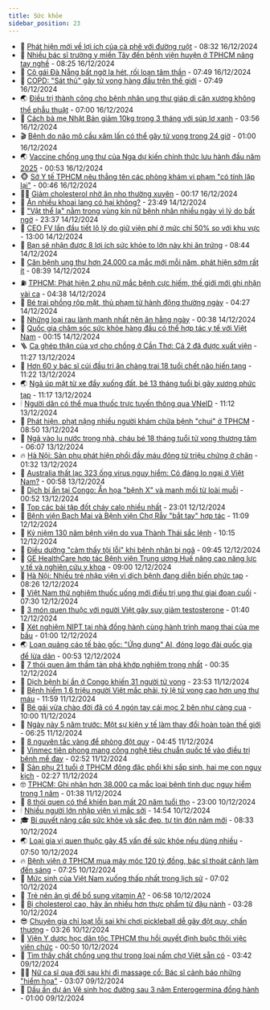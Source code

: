 ```yaml
---
title: Sức khỏe
sidebar_position: 23
---
```


<!-- dantri-suc-khoe:START -->
- 🤔 [Phát hiện mới về lợi ích của cà phê với đường ruột](https://dantri.com.vn/suc-khoe/phat-hien-moi-ve-loi-ich-cua-ca-phe-voi-duong-ruot-20241216092509853.htm) - 08:32 16/12/2024
- 🚦 [Nhiều bác sĩ trường y miền Tây đến bệnh viện huyện ở TPHCM nâng tay nghề](https://dantri.com.vn/suc-khoe/nhieu-bac-si-truong-y-mien-tay-den-benh-vien-huyen-o-tphcm-nang-tay-nghe-20241216140254461.htm) - 08:25 16/12/2024
- 🤖 [Cô gái Đà Nẵng bất ngờ la hét, rối loạn tâm thần](https://dantri.com.vn/suc-khoe/co-gai-da-nang-bat-ngo-la-het-roi-loan-tam-than-20241216112907262.htm) - 07:49 16/12/2024
- 🐻 [COPD: &quot;Sát thủ&quot; gây tử vong hàng đầu trên thế giới](https://dantri.com.vn/suc-khoe/copd-sat-thu-gay-tu-vong-hang-dau-tren-the-gioi-20241216143944641.htm) - 07:49 16/12/2024
- 🌏 [Điều trị thành công cho bệnh nhân ung thư giáp di căn xương không thể phẫu thuật](https://dantri.com.vn/suc-khoe/dieu-tri-thanh-cong-cho-benh-nhan-ung-thu-giap-di-can-xuong-khong-the-phau-thuat-20241216112745934.htm) - 07:00 16/12/2024
- 👺 [Cách bà mẹ Nhật Bản giảm 10kg trong 3 tháng với súp lơ xanh](https://dantri.com.vn/suc-khoe/cach-ba-me-nhat-ban-giam-10kg-trong-3-thang-voi-sup-lo-xanh-20241216085022932.htm) - 03:56 16/12/2024
- 🎬 [Bệnh do não mô cầu xâm lấn có thể gây tử vong trong 24 giờ](https://dantri.com.vn/suc-khoe/benh-do-nao-mo-cau-xam-lan-co-the-gay-tu-vong-trong-24-gio-20241215195042509.htm) - 01:00 16/12/2024
- 🌏 [Vaccine chống ung thư của Nga dự kiến chính thức lưu hành đầu năm 2025](https://dantri.com.vn/suc-khoe/vaccine-chong-ung-thu-cua-nga-du-kien-chinh-thuc-luu-hanh-dau-nam-2025-20241216072008769.htm) - 00:53 16/12/2024
- 🐵 [Sở Y tế TPHCM nêu thẳng tên các phòng khám vi phạm &quot;có tính lặp lại&quot;](https://dantri.com.vn/suc-khoe/so-y-te-tphcm-neu-thang-ten-cac-phong-kham-vi-pham-co-tinh-lap-lai-20241216000420276.htm) - 00:46 16/12/2024
- 👨‍🏫 [Giảm cholesterol nhờ ăn nho thường xuyên](https://dantri.com.vn/suc-khoe/giam-cholesterol-nho-an-nho-thuong-xuyen-20241215215213361.htm) - 00:17 16/12/2024
- 🤗 [Ăn nhiều khoai lang có hại không?](https://dantri.com.vn/suc-khoe/an-nhieu-khoai-lang-co-hai-khong-20241214195110252.htm) - 23:49 14/12/2024
- 🫶 [&quot;Vật thể lạ&quot; nằm trong vùng kín nữ bệnh nhân nhiều ngày vì lý do bất ngờ](https://dantri.com.vn/suc-khoe/vat-the-la-nam-trong-vung-kin-nu-benh-nhan-nhieu-ngay-vi-ly-do-bat-ngo-20241214231852810.htm) - 23:37 14/12/2024
- 🙉 [CEO FV lần đầu tiết lộ lý do giữ viện phí ở mức chỉ 50% so với khu vực](https://dantri.com.vn/suc-khoe/ceo-fv-lan-dau-tiet-lo-ly-do-giu-vien-phi-o-muc-chi-50-so-voi-khu-vuc-20241214182656148.htm) - 13:00 14/12/2024
- 🦅 [Bạn sẽ nhận được 8 lợi ích sức khỏe to lớn này khi ăn trứng](https://dantri.com.vn/suc-khoe/ban-se-nhan-duoc-8-loi-ich-suc-khoe-to-lon-nay-khi-an-trung-20241213141731131.htm) - 08:44 14/12/2024
- 🐘 [Căn bệnh ung thư hơn 24.000 ca mắc mới mỗi năm, phát hiện sớm rất ít](https://dantri.com.vn/suc-khoe/can-benh-ung-thu-hon-24000-ca-mac-moi-moi-nam-phat-hien-som-rat-it-20241214153828323.htm) - 08:39 14/12/2024
- ⛽️ [TPHCM: Phát hiện 2 phụ nữ mắc bệnh cực hiếm, thế giới mới ghi nhận vài ca](https://dantri.com.vn/suc-khoe/tphcm-phat-hien-2-phu-nu-mac-benh-cuc-hiem-the-gioi-moi-ghi-nhan-vai-ca-20241214111836336.htm) - 04:38 14/12/2024
- 🤡 [Bé trai phồng rộp mặt, thủ phạm từ hành động thường ngày](https://dantri.com.vn/suc-khoe/be-trai-phong-rop-mat-thu-pham-tu-hanh-dong-thuong-ngay-20241214094156412.htm) - 04:27 14/12/2024
- 💼 [Những loại rau lành mạnh nhất nên ăn hằng ngày](https://dantri.com.vn/suc-khoe/nhung-loai-rau-lanh-manh-nhat-nen-an-hang-ngay-20241213203404945.htm) - 00:38 14/12/2024
- 🤔 [Quốc gia chăm sóc sức khỏe hàng đầu có thể hợp tác y tế với Việt Nam](https://dantri.com.vn/suc-khoe/quoc-gia-cham-soc-suc-khoe-hang-dau-co-the-hop-tac-y-te-voi-viet-nam-20241214012934744.htm) - 00:15 14/12/2024
- 🪜 [Ca ghép thận của vợ cho chồng ở Cần Thơ: Cả 2 đã được xuất viện](https://dantri.com.vn/suc-khoe/ca-ghep-than-cua-vo-cho-chong-o-can-tho-ca-2-da-duoc-xuat-vien-20241213134500791.htm) - 11:27 13/12/2024
- 📝 [Hơn 60 y bác sĩ cúi đầu tri ân chàng trai 18 tuổi chết não hiến tạng](https://dantri.com.vn/suc-khoe/hon-60-y-bac-si-cui-dau-tri-an-chang-trai-18-tuoi-chet-nao-hien-tang-20241213144438334.htm) - 11:22 13/12/2024
- 🌏 [Ngã úp mặt từ xe đẩy xuống đất, bé 13 tháng tuổi bị gãy xương phức tạp](https://dantri.com.vn/suc-khoe/nga-up-mat-tu-xe-day-xuong-dat-be-13-thang-tuoi-bi-gay-xuong-phuc-tap-20241213150130972.htm) - 11:17 13/12/2024
- 🕯 [Người dân có thể mua thuốc trực tuyến thông qua VNeID](https://dantri.com.vn/suc-manh-so/nguoi-dan-co-the-mua-thuoc-truc-tuyen-thong-qua-vneid-20241213172557658.htm) - 11:12 13/12/2024
- 🦍 [Phát hiện, phạt nặng nhiều người khám chữa bệnh &quot;chui&quot; ở TPHCM](https://dantri.com.vn/suc-khoe/phat-hien-phat-nang-nhieu-nguoi-kham-chua-benh-chui-o-tphcm-20241213135014758.htm) - 08:50 13/12/2024
- 🌈 [Ngã vào lu nước trong nhà, cháu bé 18 tháng tuổi tử vong thương tâm](https://dantri.com.vn/suc-khoe/nga-vao-lu-nuoc-trong-nha-chau-be-18-thang-tuoi-tu-vong-thuong-tam-20241213125750101.htm) - 06:07 13/12/2024
- 🔥 [Hà Nội: Sản phụ phát hiện phổi đầy máu đông từ triệu chứng ở chân](https://dantri.com.vn/suc-khoe/ha-noi-san-phu-phat-hien-phoi-day-mau-dong-tu-trieu-chung-o-chan-20241213074429870.htm) - 01:32 13/12/2024
- 🌊 [Australia thất lạc 323 ống virus nguy hiểm: Có đáng lo ngại ở Việt Nam?](https://dantri.com.vn/suc-khoe/australia-that-lac-323-ong-virus-nguy-hiem-co-dang-lo-ngai-o-viet-nam-20241213001527807.htm) - 00:58 13/12/2024
- 🚦 [Dịch bí ẩn tại Congo: Ẩn họa &quot;bệnh X&quot; và manh mối từ loài muỗi](https://dantri.com.vn/suc-khoe/dich-bi-an-tai-congo-an-hoa-benh-x-va-manh-moi-tu-loai-muoi-20241212232649771.htm) - 00:52 13/12/2024
- 🤖 [Top các bài tập đốt cháy calo nhiều nhất](https://dantri.com.vn/suc-khoe/top-cac-bai-tap-dot-chay-calo-nhieu-nhat-20241212145157863.htm) - 23:01 12/12/2024
- 🤡 [Bệnh viện Bạch Mai và Bệnh viện Chợ Rẫy &quot;bắt tay&quot; hợp tác](https://dantri.com.vn/suc-khoe/benh-vien-bach-mai-va-benh-vien-cho-ray-bat-tay-hop-tac-20241212180916858.htm) - 11:09 12/12/2024
- 💂 [Kỷ niệm 130 năm bệnh viện do vua Thành Thái sắc lệnh](https://dantri.com.vn/suc-khoe/ky-niem-130-nam-benh-vien-do-vua-thanh-thai-sac-lenh-20241212115425692.htm) - 10:15 12/12/2024
- 🦄 [Điều dưỡng &quot;cảm thấy tội lỗi&quot; khi bệnh nhân bị ngã](https://dantri.com.vn/suc-khoe/dieu-duong-cam-thay-toi-loi-khi-benh-nhan-bi-nga-20241212102528479.htm) - 09:45 12/12/2024
- 🧠 [GE HealthCare hợp tác Bệnh viện Trung ương Huế nâng cao năng lực y tế và nghiên cứu y khoa](https://dantri.com.vn/suc-khoe/ge-healthcare-hop-tac-benh-vien-trung-uong-hue-nang-cao-nang-luc-y-te-va-nghien-cuu-y-khoa-20241212151201134.htm) - 09:00 12/12/2024
- 🤖 [Hà Nội: Nhiều trẻ nhập viện vì dịch bệnh đang diễn biến phức tạp](https://dantri.com.vn/suc-khoe/ha-noi-nhieu-tre-nhap-vien-vi-dich-benh-dang-dien-bien-phuc-tap-20241212150851174.htm) - 08:26 12/12/2024
- 💼 [Việt Nam thử nghiệm thuốc uống mới điều trị ung thư giai đoạn cuối](https://dantri.com.vn/suc-khoe/viet-nam-thu-nghiem-thuoc-uong-moi-dieu-tri-ung-thu-giai-doan-cuoi-20241212142319046.htm) - 07:30 12/12/2024
- 🧰 [3 món quen thuộc với người Việt gây suy giảm testosterone](https://dantri.com.vn/suc-khoe/3-mon-quen-thuoc-voi-nguoi-viet-gay-suy-giam-testosterone-20241211181447805.htm) - 01:40 12/12/2024
- 🎉 [Xét nghiệm NIPT tại nhà đồng hành cùng hành trình mang thai của mẹ bầu](https://dantri.com.vn/suc-khoe/xet-nghiem-nipt-tai-nha-dong-hanh-cung-hanh-trinh-mang-thai-cua-me-bau-20241211224403369.htm) - 01:00 12/12/2024
- 🌏 [Loạn quảng cáo tế bào gốc: &quot;Ứng dụng&quot; AI, đóng logo đài quốc gia để lừa dân](https://dantri.com.vn/suc-khoe/loan-quang-cao-te-bao-goc-ung-dung-ai-dong-logo-dai-quoc-gia-de-lua-dan-20241212000828272.htm) - 00:53 12/12/2024
- 📝 [7 thói quen âm thầm tàn phá khớp nghiêm trọng nhất](https://dantri.com.vn/suc-khoe/7-thoi-quen-am-tham-tan-pha-khop-nghiem-trong-nhat-20241211131816332.htm) - 00:35 12/12/2024
- 🧠 [Dịch bệnh bí ẩn ở Congo khiến 31 người tử vong](https://dantri.com.vn/suc-khoe/dich-benh-bi-an-o-congo-khien-31-nguoi-tu-vong-20241212062953658.htm) - 23:53 11/12/2024
- 🚀 [Bệnh hiểm 1,6 triệu người Việt mắc phải, tỷ lệ tử vong cao hơn ung thư máu](https://dantri.com.vn/suc-khoe/benh-hiem-16-trieu-nguoi-viet-mac-phai-ty-le-tu-vong-cao-hon-ung-thu-mau-20241211151230862.htm) - 11:59 11/12/2024
- 💯 [Bé gái vừa chào đời đã có 4 ngón tay cái mọc 2 bên như càng cua](https://dantri.com.vn/suc-khoe/be-gai-vua-chao-doi-da-co-4-ngon-tay-cai-moc-2-ben-nhu-cang-cua-20241211154427732.htm) - 10:00 11/12/2024
- 🫶 [Ngày này 5 năm trước: Một sự kiện y tế làm thay đổi hoàn toàn thế giới](https://dantri.com.vn/suc-khoe/ngay-nay-5-nam-truoc-mot-su-kien-y-te-lam-thay-doi-hoan-toan-the-gioi-20241211123350254.htm) - 06:25 11/12/2024
- 👹 [8 nguyên tắc vàng để phòng đột quỵ](https://dantri.com.vn/suc-khoe/8-nguyen-tac-vang-de-phong-dot-quy-20241210163751479.htm) - 04:45 11/12/2024
- 🤩 [Vinmec tiên phong mang công nghệ tiêu chuẩn quốc tế vào điều trị bệnh mề đay](https://dantri.com.vn/suc-khoe/vinmec-tien-phong-mang-cong-nghe-tieu-chuan-quoc-te-vao-dieu-tri-benh-me-day-20241211094625979.htm) - 02:52 11/12/2024
- 🌊 [Sản phụ 21 tuổi ở TPHCM đông đặc phổi khi sắp sinh, hai mẹ con nguy kịch](https://dantri.com.vn/suc-khoe/san-phu-21-tuoi-o-tphcm-dong-dac-phoi-khi-sap-sinh-hai-me-con-nguy-kich-20241210154904098.htm) - 02:27 11/12/2024
- 🤓 [TPHCM: Ghi nhận hơn 38.000 ca mắc loại bệnh tình dục nguy hiểm trong 1 năm](https://dantri.com.vn/suc-khoe/tphcm-ghi-nhan-hon-38000-ca-mac-loai-benh-tinh-duc-nguy-hiem-trong-1-nam-20241211001845069.htm) - 01:38 11/12/2024
- 🌝 [8 thói quen có thể khiến bạn mất 20 năm tuổi thọ](https://dantri.com.vn/suc-khoe/8-thoi-quen-co-the-khien-ban-mat-20-nam-tuoi-tho-20241210204520132.htm) - 23:00 10/12/2024
- 🕯 [Nhiều người lớn nhập viện vì mắc sởi](https://dantri.com.vn/suc-khoe/nhieu-nguoi-lon-nhap-vien-vi-mac-soi-20241210215402379.htm) - 14:54 10/12/2024
- 🎓 [Bí quyết nâng cấp sức khỏe và sắc đẹp, tự tin đón năm mới](https://dantri.com.vn/suc-khoe/bi-quyet-nang-cap-suc-khoe-va-sac-dep-tu-tin-don-nam-moi-20241210152407519.htm) - 08:33 10/12/2024
- 🌏 [Loại gia vị quen thuộc gây 45 vấn đề sức khỏe nếu dùng nhiều](https://dantri.com.vn/suc-khoe/loai-gia-vi-quen-thuoc-gay-45-van-de-suc-khoe-neu-dung-nhieu-20241010201309616.htm) - 07:50 10/12/2024
- 🔥 [Bệnh viện ở TPHCM mua máy móc 120 tỷ đồng, bác sĩ thoát cảnh làm đến sáng](https://dantri.com.vn/suc-khoe/benh-vien-o-tphcm-mua-may-moc-120-ty-dong-bac-si-thoat-canh-lam-den-sang-20241210125438057.htm) - 07:25 10/12/2024
- 📝 [Mức sinh của Việt Nam xuống thấp nhất trong lịch sử](https://dantri.com.vn/suc-khoe/muc-sinh-cua-viet-nam-xuong-thap-nhat-trong-lich-su-20241210134845551.htm) - 07:02 10/12/2024
- 🧠 [Trẻ nên ăn gì để bổ sung vitamin A?](https://dantri.com.vn/suc-khoe/tre-nen-an-gi-de-bo-sung-vitamin-a-20241209215751367.htm) - 06:58 10/12/2024
- 🦅 [Bị cholesterol cao, hãy ăn nhiều hơn thực phẩm từ đậu nành](https://dantri.com.vn/suc-khoe/bi-cholesterol-cao-hay-an-nhieu-hon-thuc-pham-tu-dau-nanh-20241210094914819.htm) - 03:28 10/12/2024
- 😎 [Chuyên gia chỉ loạt lỗi sai khi chơi pickleball dễ gây đột quỵ, chấn thương](https://dantri.com.vn/suc-khoe/chuyen-gia-chi-loat-loi-sai-khi-choi-pickleball-de-gay-dot-quy-chan-thuong-20241209212913095.htm) - 03:26 10/12/2024
- 🎉 [Viện Y dược học dân tộc TPHCM thu hồi quyết định buộc thôi việc viên chức](https://dantri.com.vn/suc-khoe/vien-y-duoc-hoc-dan-toc-tphcm-thu-hoi-quyet-dinh-buoc-thoi-viec-vien-chuc-20241209160904325.htm) - 00:50 10/12/2024
- 🫣 [Tìm thấy chất chống ung thư trong loại nấm chợ Việt sẵn có](https://dantri.com.vn/suc-khoe/tim-thay-chat-chong-ung-thu-trong-loai-nam-cho-viet-san-co-20241208185345967.htm) - 03:42 09/12/2024
- 🧑‍🏫 [Nữ ca sĩ qua đời sau khi đi massage cổ: Bác sĩ cảnh báo những &quot;hiểm họa&quot;](https://dantri.com.vn/suc-khoe/nu-ca-si-qua-doi-sau-khi-di-massage-co-bac-si-canh-bao-nhung-hiem-hoa-20241209095006591.htm) - 03:07 09/12/2024
- 🥷 [Dấu ấn dự án Vệ sinh học đường sau 3 năm Enterogermina đồng hành](https://dantri.com.vn/suc-khoe/dau-an-du-an-ve-sinh-hoc-duong-sau-3-nam-enterogermina-dong-hanh-20241207182318022.htm) - 01:00 09/12/2024<!-- dantri-suc-khoe:END -->
